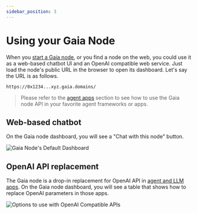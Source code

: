```yaml
---
sidebar_position: 3
---
```


# Using your Gaia Node

When you [start a Gaia node](../quick-start/quick-start.md), or you find a node on the web, you could use it as a
web-based chatbot UI and an OpenAI compatible web service. Just load the node's public URL in the browser to open its dashboard.
Let's say the URL is as follows.

```
https://0x1234...xyz.gaia.domains/
```

> Please refer to the [agent apps](../../agent-integrations/intro) section to see how to use the Gaia node API in your favorite agent frameworks or apps.

## Web-based chatbot

On the Gaia node dashboard, you will see a "Chat with this node" button. 

![Gaia Node's Default Dashboard](/img/docs/chat_button.png)

## OpenAI API replacement

The Gaia node is a drop-in replacement for OpenAI API in [agent and LLM apps](../../agent-integrations/intro).
On the Gaia node dashboard, you will see a table that shows how to replace OpenAI parameters in those apps.

![Options to use with OpenAI Compatible APIs](/img/docs/openai_api_options.png)

